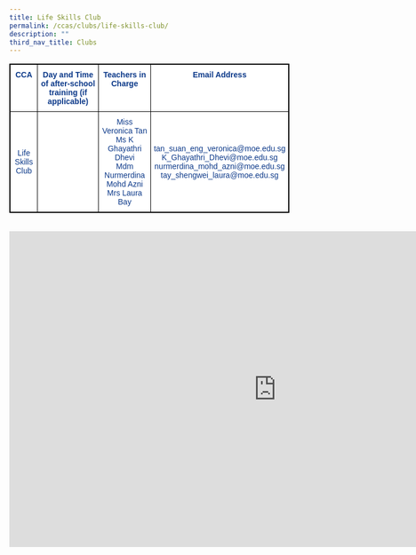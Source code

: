 ```yaml
---
title: Life Skills Club
permalink: /ccas/clubs/life-skills-club/
description: ""
third_nav_title: Clubs
---
```


<style type="text/css">
.tg  {border-collapse:collapse;border-spacing:0;}
.tg td{border-color:black;border-style:solid;border-width:1px;font-family:Arial, sans-serif;font-size:14px;
  overflow:hidden;padding:10px 5px;word-break:normal;}
.tg th{border-color:black;border-style:solid;border-width:1px;font-family:Arial, sans-serif;font-size:14px;
  font-weight:normal;overflow:hidden;padding:10px 5px;word-break:normal;}
.tg .tg-m9di{background-color:#FFF;color:#0C3989;text-align:center;vertical-align:middle}
.tg .tg-pg9x{background-color:#FFF;color:#0C3989;font-weight:bold;text-align:center;vertical-align:top}
</style>
<table class="tg" style="border: 1px solid black">
<thead>
  <tr>
    <th class="tg-pg9x" style="border: 1px solid black">CCA</th>
    <th class="tg-pg9x" style="border: 1px solid black">Day and Time of after-school training (if applicable)</th>
    <th class="tg-pg9x" style="border: 1px solid black">Teachers in Charge</th>
    <th class="tg-pg9x" style="border: 1px solid black">Email Address</th>
  </tr>
</thead>
<tbody>
  <tr style="border: 1px solid black">
    <td class="tg-m9di" style="border: 1px solid black">Life Skills Club</td>
    <td class="tg-m9di" style="border: 1px solid black"></td>
    <td class="tg-m9di" style="border: 1px solid black">Miss Veronica Tan<br>Ms K Ghayathri Dhevi<br>Mdm Nurmerdina Mohd Azni<br>Mrs Laura Bay<br></td>
    <td class="tg-m9di" style="border: 1px solid black">tan_suan_eng_veronica@moe.edu.sg<br>K_Ghayathri_Dhevi@moe.edu.sg<br>nurmerdina_mohd_azni@moe.edu.sg<br>tay_shengwei_laura@moe.edu.sg</td>
  </tr>
</tbody>
</table><br>


<iframe allowfullscreen="true" height="569" width="960" frameborder="0" src="https://docs.google.com/presentation/d/e/2PACX-1vTG9713fqCMv_rE_9D454x4uW7ABVXjS1K7POYNAPQPMOsZb7cqbmyxhMQl_T4H1WLMSXJ7txNk_sxy/embed?start=false&amp;loop=false&amp;delayms=3000"></iframe>